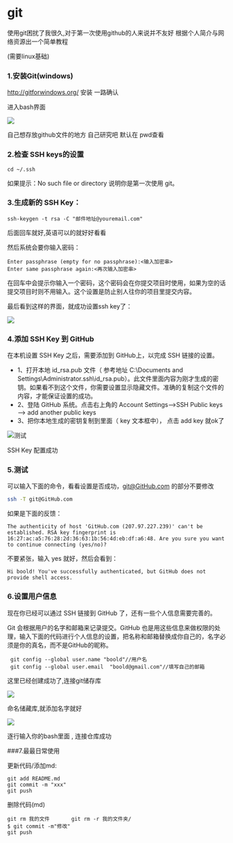 # git 

使用git困扰了我很久,对于第一次使用github的人来说并不友好  根据个人简介与网络资源出一个简单教程

(需要linux基础)

### 1.安装Git(windows)

http://gitforwindows.org/  安装 一路确认

进入bash界面 

![](http://on7r0tqgu.bkt.clouddn.com/FnsTRVxzxPL4iAdexgNE7VSlQmU8.png)

自己想存放github文件的地方 自己研究吧 默认在 pwd查看

### 2.检查 SSH keys的设置

 ```bsah
cd ~/.ssh
 ```

如果提示：No such file or directory 说明你是第一次使用 git。

### 3.生成新的 SSH Key：

```
ssh-keygen -t rsa -C "邮件地址@youremail.com"
```

后面回车就好,英语可以的就好好看看

然后系统会要你输入密码：

```\
Enter passphrase (empty for no passphrase):<输入加密串>
Enter same passphrase again:<再次输入加密串>
```

在回车中会提示你输入一个密码，这个密码会在你提交项目时使用，如果为空的话提交项目时则不用输入。这个设置是防止别人往你的项目里提交内容。

最后看到这样的界面，就成功设置ssh key了：

![](http://openmindclub.qiniudn.com/omt/BuildBlog013.jpg)



### 4.添加 SSH Key 到 GitHub

在本机设置 SSH Key 之后，需要添加到 GitHub上，以完成 SSH 链接的设置。

- 1、打开本地 id_rsa.pub 文件（ 参考地址 C:\Documents and Settings\Administrator.ssh\id_rsa.pub）。此文件里面内容为刚才生成的密钥。如果看不到这个文件，你需要设置显示隐藏文件。准确的复制这个文件的内容，才能保证设置的成功。
- 2、登陆 GitHub 系统。点击右上角的 Account Settings—>SSH Public keys —> add another public keys
- 3、把你本地生成的密钥复制到里面（ key 文本框中）， 点击 add key 就ok了

![测试](http://on7r0tqgu.bkt.clouddn.com/Frt5Dvh_2N6fYW-6OjUJ-n6wC56f.png)

SSH Key 配置成功

### 5.测试

可以输入下面的命令，看看设置是否成功，git@GitHub.com 的部分不要修改

```bash
ssh -T git@GitHub.com
```

如果是下面的反馈：

```
The authenticity of host 'GitHub.com (207.97.227.239)' can't be established. RSA key fingerprint is 16:27:ac:a5:76:28:2d:36:63:1b:56:4d:eb:df:a6:48. Are you sure you want to continue connecting (yes/no)? 
```

不要紧张，输入 yes 就好，然后会看到：

```
Hi boold! You've successfully authenticated, but GitHub does not provide shell access. 
```

### 6.设置用户信息

现在你已经可以通过 SSH 链接到 GitHub 了，还有一些个人信息需要完善的。

Git 会根据用户的名字和邮箱来记录提交。GitHub 也是用这些信息来做权限的处理，输入下面的代码进行个人信息的设置，把名称和邮箱替换成你自己的，名字必须是你的真名，而不是GitHub的昵称。

```
 git config --global user.name "boold"//用户名
 git config --global user.email  "boold@gmail.com"//填写自己的邮箱
```

这里已经创建成功了,连接git储存库

![](http://on7r0tqgu.bkt.clouddn.com/FmMMaFD1GvNa14sUwqyKhWkPjuFO.png)

命名储藏库,就添加名字就好

![](http://on7r0tqgu.bkt.clouddn.com/Fp1uS8mdwvpTxxr4QT-7bMTtnxjI.png)

逐行输入你的bash里面 , 连接仓库成功



###7.最最日常使用

更新代码/添加md:

```
git add README.md
git commit -m "xxx"
git push
```

删除代码(md)

```
git rm 我的文件       git rm -r 我的文件夹/
$ git commit -m"修改"
git push
```

